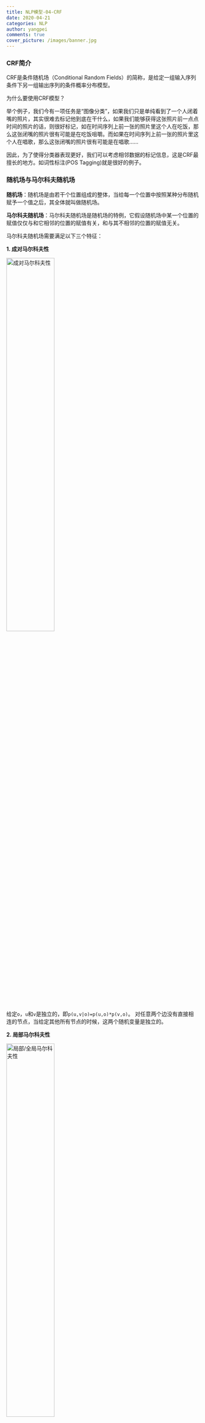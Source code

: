 ```yaml
---
title: NLP模型-04-CRF
date: 2020-04-21
categories: NLP
author: yangpei
comments: true
cover_picture: /images/banner.jpg
---
```



### CRF简介
CRF是条件随机场（Conditional Random Fields）的简称，是给定一组输入序列条件下另一组输出序列的条件概率分布模型。

为什么要使用CRF模型？

举个例子，我们今有一项任务是“图像分类”，如果我们只是单纯看到了一个人闭着嘴的照片，其实很难去标记他到底在干什么，如果我们能够获得这张照片前一点点时间的照片的话，则很好标记，如在时间序列上前一张的照片里这个人在吃饭，那么这张闭嘴的照片很有可能是在吃饭咀嚼。而如果在时间序列上前一张的照片里这个人在唱歌，那么这张闭嘴的照片很有可能是在唱歌……

因此，为了使得分类器表现更好，我们可以考虑相邻数据的标记信息，这是CRF最擅长的地方。如词性标注(POS Tagging)就是很好的例子。

### 随机场与马尔科夫随机场

**随机场**：随机场是由若干个位置组成的整体，当给每一个位置中按照某种分布随机赋予一个值之后，其全体就叫做随机场。

**马尔科夫随机场**：马尔科夫随机场是随机场的特例，它假设随机场中某一个位置的赋值仅仅与和它相邻的位置的赋值有关，和与其不相邻的位置的赋值无关。

马尔科夫随机场需要满足以下三个特征：

**1. 成对马尔科夫性**

<img src="https://i.loli.net/2020/07/28/6KYFgUacSXeOlxz.png" alt="成对马尔科夫性" width="50%" />

给定`o`，`u`和`v`是独立的，即`p(u,v|o)=p(u,o)*p(v,o)`。
对任意两个边没有直接相连的节点，当给定其他所有节点的时候，这两个随机变量是独立的。

**2. 局部马尔科夫性**

<img src="https://i.loli.net/2020/07/28/jbDstNiPAg6WVZB.png" alt="局部/全局马尔科夫性" width="50%" />

对无向图中随意一个节点`v`，和这个节点其他相连的所有节点即为`w`，其他所有节点记为`o`，则`v`与`o`是独立的。

**3. 全局马尔科夫性**

<img src="https://i.loli.net/2020/07/28/jbDstNiPAg6WVZB.png" alt="局部/全局马尔科夫性" width="50%" />

当给定C时，A和B是独立的。

这三个马尔科夫性是等价的，因为如果任意一个节点都满足成对马尔科夫性，则等价于任意一个节点都满足局部马尔科夫性，也等价于这些节点满足全局马尔科夫性。

**什么是概率无向图模型？**
设有联合概率分布P(Y)，由无向图G=(V,E)表示，在G中，节点表示随机变量，边表示随机变量之间的依赖关系。如果P(Y)满足`成对、局部、全局马尔科夫性`，就称此联合概率分布为概率无向图模型，或者马尔科夫随机场。

### 条件随机场
CRF是马尔科夫随机场的特例，它假设马尔科夫随机场中只有X和Y两种变量，X一般是给定的，而Y一般是在给定X的条件下的输出。这样马尔科夫随机场就特化成了条件随机场。

可详细阅读[《条件随机场CRF》](https://zhuanlan.zhihu.com/p/29989121)

#### 线性链条件随机场

X和Y有相同的结构的CRF就构成了线性链条件随机场（linear-CRF）。基本结构如下：

<img src="https://i.loli.net/2020/07/28/gUOt7YMwBsqP8ZL.png" alt="线性链条件随机场" width="50%" />

linear-CRF的三个基本问题：
1. 评估问题。给定条件概率分布p(x,y),在给定输入序列x和输出序列y的情况下，计算条件概率p(yi,x)、p(yi-1,yi|x)、对应的期望。
2. 学习问题。给定训练集X和Y，学习linear-CRF的模型参数Wk和条件概率Pw(y|x)。
3. 解码问题。即给定 linear-CRF的条件概率分布p(y|x) ，和输入序列x，计算使条件概率最大的输出序列y。